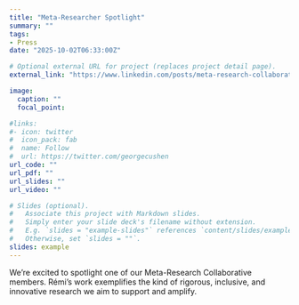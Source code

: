 ```yaml
---
title: "Meta-Researcher Spotlight"
summary: ""
tags:
- Press
date: "2025-10-02T06:33:00Z"

# Optional external URL for project (replaces project detail page).
external_link: "https://www.linkedin.com/posts/meta-research-collaborative_metaresearch-metasceince-scienceofscience-activity-7379557512271904769-ZnO-"

image:
  caption: ""
  focal_point:

#links:
#- icon: twitter
#  icon_pack: fab
#  name: Follow
#  url: https://twitter.com/georgecushen
url_code: ""
url_pdf: ""
url_slides: ""
url_video: ""

# Slides (optional).
#   Associate this project with Markdown slides.
#   Simply enter your slide deck's filename without extension.
#   E.g. `slides = "example-slides"` references `content/slides/example-slides.md`.
#   Otherwise, set `slides = ""`.
slides: example
---
```


We’re excited to spotlight one of our Meta-Research Collaborative members. Rémi’s work exemplifies the kind of rigorous, inclusive, and innovative research we aim to support and amplify. 
